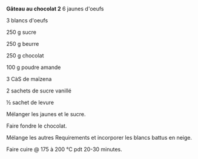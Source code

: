 
**Gâteau au chocolat 2**
6 jaunes d'oeufs

3 blancs d'oeufs

250 g sucre

250 g beurre

250 g chocolat

100 g poudre amande

3 CàS de maïzena

2 sachets de sucre vanillé

½ sachet de levure

Mélanger les jaunes et le sucre.

Faire fondre le chocolat.

Mélange les autres Requirements et incorporer les blancs battus en neige.

Faire cuire @ 175 à 200 °C pdt 20-30 minutes.
